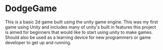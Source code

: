# DodgeGame
This is a basic 2d game built using the unity game engine. This was my first game using Unity and includes many of unity's built in features this project is aimed for beginners that would like to start using unity to make games. Should also be used as a learning device for new programmers or game developer to get up and running.
